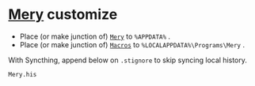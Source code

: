 # [Mery](https://www.haijin-boys.com/wiki/) customize

- Place (or make junction of) [`Mery`](Mery) to `%APPDATA%` .
- Place (or make junction of) [`Macros`](Macros) to `%LOCALAPPDATA%\Programs\Mery` .

With Syncthing, append below on `.stignore` to skip syncing local history.

```
Mery.his
```

